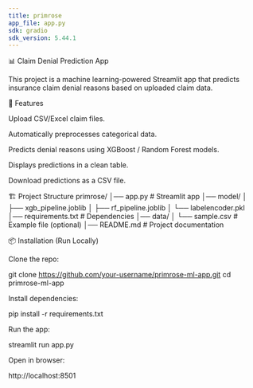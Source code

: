 ```yaml
---
title: primrose
app_file: app.py
sdk: gradio
sdk_version: 5.44.1
---
```

📊 Claim Denial Prediction App

This project is a machine learning-powered Streamlit app that predicts insurance claim denial reasons based on uploaded claim data.

🚀 Features

Upload CSV/Excel claim files.

Automatically preprocesses categorical data.

Predicts denial reasons using XGBoost / Random Forest models.

Displays predictions in a clean table.

Download predictions as a CSV file.

🏗️ Project Structure
primrose/
│── app.py                  # Streamlit app
│── model/
│    ├── xgb_pipeline.joblib
│    ├── rf_pipeline.joblib
│    └── labelencoder.pkl
│── requirements.txt        # Dependencies
│── data/
│    └── sample.csv         # Example file (optional)
│── README.md               # Project documentation

📦 Installation (Run Locally)

Clone the repo:

git clone https://github.com/your-username/primrose-ml-app.git
cd primrose-ml-app


Install dependencies:

pip install -r requirements.txt


Run the app:

streamlit run app.py


Open in browser:

http://localhost:8501